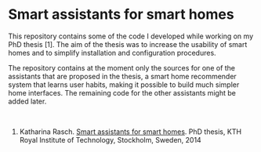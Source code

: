 Smart assistants for smart homes
=============================

This repository contains some of the code I developed while working on my PhD thesis [1].
The aim of the thesis was to increase the usability of smart homes and to simplify installation and
configuration procedures.

The repository contains at the moment only the sources for one of the assistants that are proposed in the thesis,
a smart home recommender system that learns user habits, making it possible to build much simpler home interfaces.
The remaining code for the other assistants might be added later.

<br/>

1. Katharina Rasch. [Smart assistants for smart homes](http://www.diva-portal.org/smash/get/diva2:650328/FULLTEXT01.pdf).
PhD thesis, KTH Royal Institute of Technology, Stockholm, Sweden, 2014